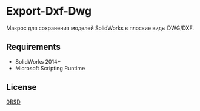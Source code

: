 ﻿# Export-Dxf-Dwg

Макрос для сохранения моделей SolidWorks в плоские виды DWG/DXF.

## Requirements

- SolidWorks 2014+
- Microsoft Scripting Runtime

## License

[0BSD](https://opensource.org/licenses/0BSD)
